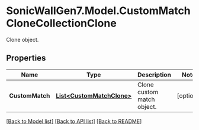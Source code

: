 # SonicWallGen7.Model.CustomMatchCloneCollectionClone
Clone object.

## Properties

Name | Type | Description | Notes
------------ | ------------- | ------------- | -------------
**CustomMatch** | [**List&lt;CustomMatchClone&gt;**](CustomMatchClone.md) | Clone custom match object. | [optional] 

[[Back to Model list]](../README.md#documentation-for-models) [[Back to API list]](../README.md#documentation-for-api-endpoints) [[Back to README]](../README.md)

